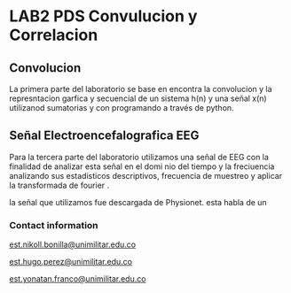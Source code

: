 # LAB2 PDS Convulucion y Correlacion
## Convolucion 
La primera parte del laboratorio se base en encontra la convolucion y la represntacion garfica y secuencial de un sistema h(n) y una señal x(n) utilizanod sumatorias y con programando a través de python.

###

##
##  Señal Electroencefalografica EEG
Para la tercera parte del laboratorio utilizamos una señal de EEG con la finalidad de analizar esta señal en el domi nio del tiempo y la freciuencia analizando sus estadisticos descriptivos, frecuencia de muestreo y aplicar la transformada de fourier . 

la señal que utilizamos fue descargada de Physionet. esta habla de un 
### Contact information
est.nikoll.bonilla@unimilitar.edu.co

est.hugo.perez@unimilitar.edu.co

est.yonatan.franco@unimilitar.edu.co

